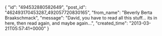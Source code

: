  {
   "id": "494532880582649",
   "post_id": "462493170453287_492057720830165",
   "from_name": "Beverly Berta Braakschmack",
   "message": "David, you have to read all this stuff... its in here, then read again, and maybe again...",
   "created_time": "2013-03-21T05:57:41+0000"
 }
